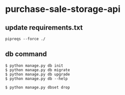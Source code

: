 # purchase-sale-storage-api

## update requirements.txt
```
pipreqs --force ./
```

## db command
```
$ python manage.py db init
$ python manage.py db migrate
$ python manage.py db upgrade
$ python manage.py db --help

$ python manage.py dbset drop
```